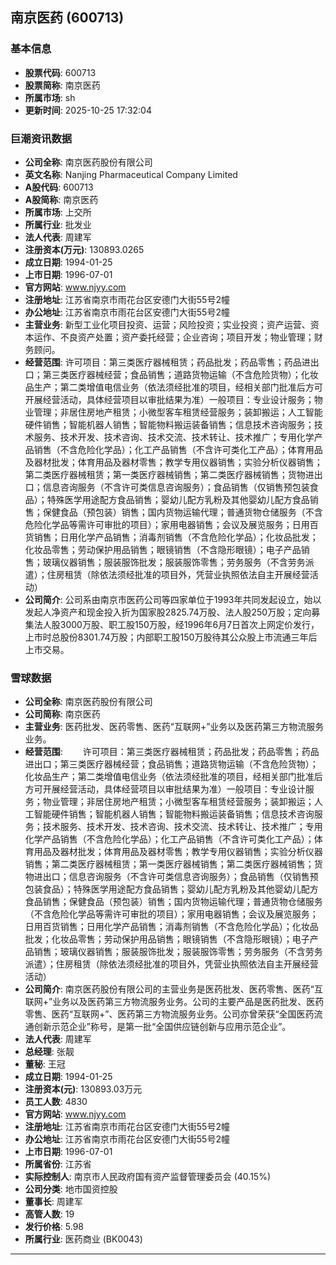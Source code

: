 ## 南京医药 (600713)

### 基本信息

- **股票代码**: 600713
- **股票简称**: 南京医药
- **所属市场**: sh
- **更新时间**: 2025-10-25 17:32:04

### 巨潮资讯数据

- **公司全称**: 南京医药股份有限公司
- **英文名称**: Nanjing Pharmaceutical Company Limited
- **A股代码**: 600713
- **A股简称**: 南京医药
- **所属市场**: 上交所
- **所属行业**: 批发业
- **法人代表**: 周建军
- **注册资本(万元)**: 130893.0265
- **成立日期**: 1994-01-25
- **上市日期**: 1996-07-01
- **官方网站**: www.njyy.com
- **注册地址**: 江苏省南京市雨花台区安德门大街55号2幢
- **办公地址**: 江苏省南京市雨花台区安德门大街55号2幢
- **主营业务**: 新型工业化项目投资、运营；风险投资；实业投资；资产运营、资本运作、不良资产处置；资产委托经营；企业咨询；项目开发；物业管理；财务顾问。
- **经营范围**: 许可项目：第三类医疗器械租赁；药品批发；药品零售；药品进出口；第三类医疗器械经营；食品销售；道路货物运输（不含危险货物）；化妆品生产；第二类增值电信业务（依法须经批准的项目，经相关部门批准后方可开展经营活动，具体经营项目以审批结果为准）一般项目：专业设计服务；物业管理；非居住房地产租赁；小微型客车租赁经营服务；装卸搬运；人工智能硬件销售；智能机器人销售；智能物料搬运装备销售；信息技术咨询服务；技术服务、技术开发、技术咨询、技术交流、技术转让、技术推广；专用化学产品销售（不含危险化学品）；化工产品销售（不含许可类化工产品）；体育用品及器材批发；体育用品及器材零售；教学专用仪器销售；实验分析仪器销售；第二类医疗器械租赁；第一类医疗器械销售；第二类医疗器械销售；货物进出口；信息咨询服务（不含许可类信息咨询服务）；食品销售（仅销售预包装食品）；特殊医学用途配方食品销售；婴幼儿配方乳粉及其他婴幼儿配方食品销售；保健食品（预包装）销售；国内货物运输代理；普通货物仓储服务（不含危险化学品等需许可审批的项目）；家用电器销售；会议及展览服务；日用百货销售；日用化学产品销售；消毒剂销售（不含危险化学品）；化妆品批发；化妆品零售；劳动保护用品销售；眼镜销售（不含隐形眼镜）；电子产品销售；玻璃仪器销售；服装服饰批发；服装服饰零售；劳务服务（不含劳务派遣）；住房租赁（除依法须经批准的项目外，凭营业执照依法自主开展经营活动）
- **公司简介**: 公司系由南京市医药公司等四家单位于1993年共同发起设立，始以发起人净资产和现金投入折为国家股2825.74万股、法人股250万股；定向募集法人股3000万股、职工股150万股，经1996年6月7日首次上网定价发行，上市时总股份8301.74万股；内部职工股150万股待其公众股上市流通三年后上市交易。

### 雪球数据

- **公司全称**: 南京医药股份有限公司
- **公司简称**: 南京医药
- **主营业务**: 医药批发、医药零售、医药“互联网+”业务以及医药第三方物流服务业务。
- **经营范围**: 　　许可项目：第三类医疗器械租赁；药品批发；药品零售；药品进出口；第三类医疗器械经营；食品销售；道路货物运输（不含危险货物）；化妆品生产；第二类增值电信业务（依法须经批准的项目，经相关部门批准后方可开展经营活动，具体经营项目以审批结果为准）一般项目：专业设计服务；物业管理；非居住房地产租赁；小微型客车租赁经营服务；装卸搬运；人工智能硬件销售；智能机器人销售；智能物料搬运装备销售；信息技术咨询服务；技术服务、技术开发、技术咨询、技术交流、技术转让、技术推广；专用化学产品销售（不含危险化学品）；化工产品销售（不含许可类化工产品）；体育用品及器材批发；体育用品及器材零售；教学专用仪器销售；实验分析仪器销售；第二类医疗器械租赁；第一类医疗器械销售；第二类医疗器械销售；货物进出口；信息咨询服务（不含许可类信息咨询服务）；食品销售（仅销售预包装食品）；特殊医学用途配方食品销售；婴幼儿配方乳粉及其他婴幼儿配方食品销售；保健食品（预包装）销售；国内货物运输代理；普通货物仓储服务（不含危险化学品等需许可审批的项目）；家用电器销售；会议及展览服务；日用百货销售；日用化学产品销售；消毒剂销售（不含危险化学品）；化妆品批发；化妆品零售；劳动保护用品销售；眼镜销售（不含隐形眼镜）；电子产品销售；玻璃仪器销售；服装服饰批发；服装服饰零售；劳务服务（不含劳务派遣）；住房租赁（除依法须经批准的项目外，凭营业执照依法自主开展经营活动）
- **公司简介**: 南京医药股份有限公司的主营业务是医药批发、医药零售、医药“互联网+”业务以及医药第三方物流服务业务。公司的主要产品是医药批发、医药零售、医药“互联网+”、医药第三方物流服务业务。公司亦曾荣获“全国医药流通创新示范企业”称号，是第一批“全国供应链创新与应用示范企业”。
- **法人代表**: 周建军
- **总经理**: 张靓
- **董秘**: 王冠
- **成立日期**: 1994-01-25
- **注册资本(元)**: 130893.03万元
- **员工人数**: 4830
- **官方网站**: www.njyy.com
- **注册地址**: 江苏省南京市雨花台区安德门大街55号2幢
- **办公地址**: 江苏省南京市雨花台区安德门大街55号2幢
- **上市日期**: 1996-07-01
- **所属省份**: 江苏省
- **实际控制人**: 南京市人民政府国有资产监督管理委员会 (40.15%)
- **公司分类**: 地市国资控股
- **董事长**: 周建军
- **高管人数**: 19
- **发行价格**: 5.98
- **所属行业**: 医药商业 (BK0043)

---